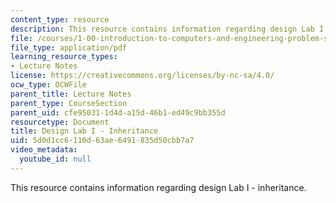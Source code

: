```yaml
---
content_type: resource
description: This resource contains information regarding design Lab I - inheritance.
file: /courses/1-00-introduction-to-computers-and-engineering-problem-solving-spring-2012/5d0d1cc6110d63ae6491835d50cbb7a7_MIT1_00S12_Lec_16.pdf
file_type: application/pdf
learning_resource_types:
- Lecture Notes
license: https://creativecommons.org/licenses/by-nc-sa/4.0/
ocw_type: OCWFile
parent_title: Lecture Notes
parent_type: CourseSection
parent_uid: cfe95031-1d4d-a15d-46b1-ed49c9bb355d
resourcetype: Document
title: Design Lab I - Inheritance
uid: 5d0d1cc6-110d-63ae-6491-835d50cbb7a7
video_metadata:
  youtube_id: null
---
```

This resource contains information regarding design Lab I - inheritance.